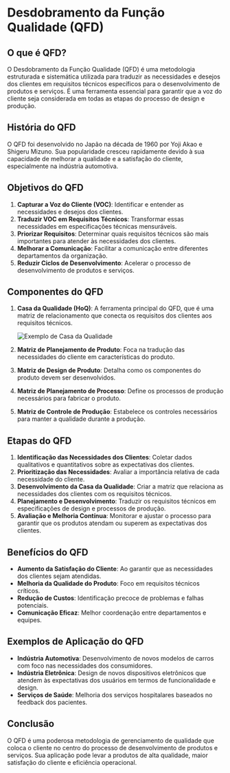 # Desdobramento da Função Qualidade (QFD)

## O que é QFD?

O Desdobramento da Função Qualidade (QFD) é uma metodologia estruturada e sistemática utilizada para traduzir as necessidades e desejos dos clientes em requisitos técnicos específicos para o desenvolvimento de produtos e serviços. É uma ferramenta essencial para garantir que a voz do cliente seja considerada em todas as etapas do processo de design e produção.

## História do QFD

O QFD foi desenvolvido no Japão na década de 1960 por Yoji Akao e Shigeru Mizuno. Sua popularidade cresceu rapidamente devido à sua capacidade de melhorar a qualidade e a satisfação do cliente, especialmente na indústria automotiva.

## Objetivos do QFD

1. **Capturar a Voz do Cliente (VOC)**: Identificar e entender as necessidades e desejos dos clientes.
2. **Traduzir VOC em Requisitos Técnicos**: Transformar essas necessidades em especificações técnicas mensuráveis.
3. **Priorizar Requisitos**: Determinar quais requisitos técnicos são mais importantes para atender às necessidades dos clientes.
4. **Melhorar a Comunicação**: Facilitar a comunicação entre diferentes departamentos da organização.
5. **Reduzir Ciclos de Desenvolvimento**: Acelerar o processo de desenvolvimento de produtos e serviços.

## Componentes do QFD

1. **Casa da Qualidade (HoQ)**: A ferramenta principal do QFD, que é uma matriz de relacionamento que conecta os requisitos dos clientes aos requisitos técnicos.
   
   ![Exemplo de Casa da Qualidade](https://example.com/casa-da-qualidade.png)

2. **Matriz de Planejamento de Produto**: Foca na tradução das necessidades do cliente em características do produto.
3. **Matriz de Design de Produto**: Detalha como os componentes do produto devem ser desenvolvidos.
4. **Matriz de Planejamento de Processo**: Define os processos de produção necessários para fabricar o produto.
5. **Matriz de Controle de Produção**: Estabelece os controles necessários para manter a qualidade durante a produção.

## Etapas do QFD

1. **Identificação das Necessidades dos Clientes**: Coletar dados qualitativos e quantitativos sobre as expectativas dos clientes.
2. **Prioritização das Necessidades**: Avaliar a importância relativa de cada necessidade do cliente.
3. **Desenvolvimento da Casa da Qualidade**: Criar a matriz que relaciona as necessidades dos clientes com os requisitos técnicos.
4. **Planejamento e Desenvolvimento**: Traduzir os requisitos técnicos em especificações de design e processos de produção.
5. **Avaliação e Melhoria Contínua**: Monitorar e ajustar o processo para garantir que os produtos atendam ou superem as expectativas dos clientes.

## Benefícios do QFD

- **Aumento da Satisfação do Cliente**: Ao garantir que as necessidades dos clientes sejam atendidas.
- **Melhoria da Qualidade do Produto**: Foco em requisitos técnicos críticos.
- **Redução de Custos**: Identificação precoce de problemas e falhas potenciais.
- **Comunicação Eficaz**: Melhor coordenação entre departamentos e equipes.

## Exemplos de Aplicação do QFD

- **Indústria Automotiva**: Desenvolvimento de novos modelos de carros com foco nas necessidades dos consumidores.
- **Indústria Eletrônica**: Design de novos dispositivos eletrônicos que atendem às expectativas dos usuários em termos de funcionalidade e design.
- **Serviços de Saúde**: Melhoria dos serviços hospitalares baseados no feedback dos pacientes.

## Conclusão

O QFD é uma poderosa metodologia de gerenciamento de qualidade que coloca o cliente no centro do processo de desenvolvimento de produtos e serviços. Sua aplicação pode levar a produtos de alta qualidade, maior satisfação do cliente e eficiência operacional.

